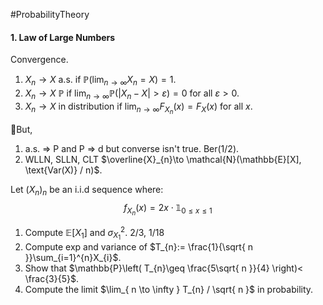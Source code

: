 #ProbabilityTheory 

#### 1. Law of Large Numbers
Convergence.
1. $X_{n} \to X$ a.s. if $\mathbb{P}(\lim_{ n \to \infty }X_{n}=X)=1$.
2. $X_{n}\to X$ $\mathbb{P}$ if $\lim_{ n \to \infty }\mathbb{P}(\left| X_{n}-X \right|>\varepsilon) = 0$ for all $\varepsilon> 0$.
3. $X_{n}\to X$ in distribution if $\lim_{ n \to \infty }F_{X_{n}}(x)=F_{X}(x)$ for all $x$.

But,
1. a.s. => P and P => d but converse isn't true. Ber(1/2).
2. WLLN, SLLN, CLT $\overline{X}_{n}\to \mathcal{N}(\mathbb{E}[X], \text{Var(X)} / n)$.

Let $(X_{n})_{n}$ be an i.i.d sequence where: $$f_{X_{n}}(x)=2x\cdot \mathbb{1}_{0\leq x \leq 1}$$
1. Compute $\mathbb{E}[X_{1}]$ and $\sigma^{2}_{X_{1}}$. 2/3, 1/18
2. Compute exp and variance of $T_{n}:= \frac{1}{\sqrt{ n }}\sum_{i=1}^{n}X_{i}$.
3. Show that $\mathbb{P}\left( T_{n}\geq \frac{5\sqrt{ n }}{4} \right)< \frac{3}{5}$.
4. Compute the limit $\lim_{ n \to \infty } T_{n} / \sqrt{ n }$ in probability. 